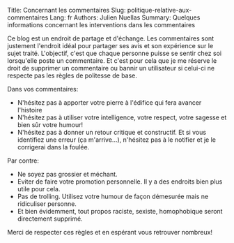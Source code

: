Title: Concernant les commentaires
Slug: politique-relative-aux-commentaires
Lang: fr
Authors: Julien Nuellas
Summary: Quelques informations concernant les interventions dans les commentaires

Ce blog est un endroit de partage et d'échange. Les commentaires sont justement l'endroit idéal pour partager ses avis et son expérience sur le sujet traité.
L'objectif, c'est que chaque personne puisse se sentir chez soi lorsqu'elle poste un commentaire. Et c'est pour cela que je me réserve le droit de supprimer un commentaire ou bannir un utilisateur si celui-ci ne respecte pas les règles de politesse de base.

Dans vos commentaires:

* N'hésitez pas à apporter votre pierre à l'édifice qui fera avancer l'histoire
* N'hésitez pas à utiliser votre intelligence, votre respect, votre sagesse et bien sûr votre humour!
* N'hésitez pas à donner un retour critique et constructif. Et si vous identifiez une erreur (ça m'arrive...), n'hésitez pas à le notifier et je le corrigerai dans la foulée.

Par contre:

* Ne soyez pas grossier et méchant.
* Eviter de faire votre promotion personnelle. Il y a des endroits bien plus utile pour cela.
* Pas de trolling. Utilisez votre humour de façon démesurée mais ne ridiculiser personne.
* Et bien évidemment, tout propos raciste, sexiste, homophobique seront directement supprimé.

Merci de respecter ces règles et en espérant vous retrouver nombreux!